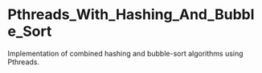 # Pthreads_With_Hashing_And_Bubble_Sort
Implementation of combined hashing and bubble-sort algorithms using Pthreads.
